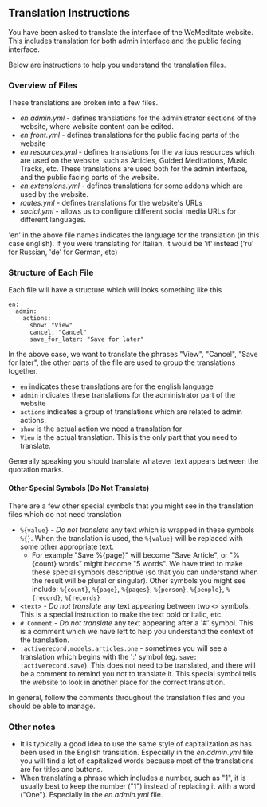 
Translation Instructions
------------------------

You have been asked to translate the interface of the WeMeditate website. This includes translation for both admin interface and the public facing interface.

Below are instructions to help you understand the translation files.

### Overview of Files

These translations are broken into a few files.
 - _en.admin.yml_ - defines translations for the administrator sections of the website, where website content can be edited.
 - _en.front.yml_ - defines translations for the public facing parts of the website
 - _en.resources.yml_ - defines translations for the various resources which are used on the website, such as Articles, Guided Meditations, Music Tracks, etc. These translations are used both for the admin interface, and the public facing parts of the website.
 - _en.extensions.yml_ - defines translations for some addons which are used by the website.
 - _routes.yml_ - defines translations for the website's URLs
 - _social.yml_ - allows us to configure different social media URLs for different languages.

'en' in the above file names indicates the language for the translation (in this case english). If you were translating for Italian, it would be 'it' instead ('ru' for Russian, 'de' for German, etc)

### Structure of Each File

Each file will have a structure which will looks something like this

```
en:
  admin:
    actions:
      show: "View"
      cancel: "Cancel"
      save_for_later: "Save for later"
```

In the above case, we want to translate the phrases "View", "Cancel", "Save for later", the other parts of the file are used to group the translations together.
 - `en` indicates these translations are for the english language
 - `admin` indicates these translations for the administrator part of the website
 - `actions` indicates a group of translations which are related to admin actions.
 - `show` is the actual action we need a translation for
 - `View` is the actual translation. This is the only part that you need to translate.

Generally speaking you should translate whatever text appears between the quotation marks.

#### Other Special Symbols (Do Not Translate)

There are a few other special symbols that you might see in the translation files which do not need translation
 - `%{value}` - *Do not translate* any text which is wrapped in these symbols `%{}`. When the translation is used, the `%{value}` will be replaced with some other appropriate text.
   - For example "Save %{page}" will become "Save Article", or "%{count} words" might become "5 words". We have tried to make these special symbols descriptive (so that you can understand when the result will be plural or singular). Other symbols you might see include: `%{count}`, `%{page}`, `%{pages}`, `%{person}`, `%{people}`, `%{record}`, `%{records}`
 - `<text>` - *Do not translate* any text appearing between two `<>` symbols. This is a special instruction to make the text bold or italic, etc.
 - `# Comment` - *Do not translate* any text appearing after a '#' symbol. This is a comment which we have left to help you understand the context of the translation.
 - `:activerecord.models.articles.one` - sometimes you will see a translation which begins with the ':' symbol (eg. `save: :activerecord.save`). This does not need to be translated, and there will be a comment to remind you not to translate it. This special symbol tells the website to look in another place for the correct translation.

In general, follow the comments throughout the translation files and you should be able to manage.

### Other notes

 - It is typically a good idea to use the same style of capitalization as has been used in the English translation. Especially in the _en.admin.yml_ file you will find a lot of capitalized words because most of the translations are for titles and buttons.
 - When translating a phrase which includes a number, such as "1", it is usually best to keep the number ("1") instead of replacing it with a word ("One"). Especially in the _en.admin.yml_ file.
